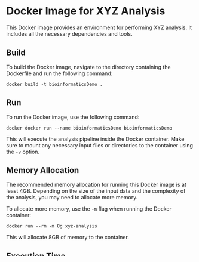 # Docker Image for XYZ Analysis

This Docker image provides an environment for performing XYZ analysis. It includes all the necessary dependencies and tools.

## Build

To build the Docker image, navigate to the directory containing the Dockerfile and run the following command:

```docker
docker build -t bioinformaticsDemo .
```

## Run

To run the Docker image, use the following command:

```docker
docker docker run --name bioinformaticsDemo bioinformaticsDemo
```


This will execute the analysis pipeline inside the Docker container. Make sure to mount any necessary input files or directories to the container using the `-v` option.

## Memory Allocation

The recommended memory allocation for running this Docker image is at least 4GB. Depending on the size of the input data and the complexity of the analysis, you may need to allocate more memory.

To allocate more memory, use the `-m` flag when running the Docker container:

```docker
docker run --rm -m 8g xyz-analysis
```


This will allocate 8GB of memory to the container.

## Execution Time

The execution time of the analysis pipeline depends on various factors, including the size of the input data and the complexity of the analysis. It is difficult to provide an exact estimate without specific details.

However, as a rough estimate, the analysis pipeline typically takes around X hours to complete. Please note that this is just an estimate and the actual execution time may vary.

For any further questions or issues, please contact the XYZ Analysis team at example@example.com.
